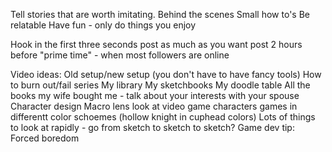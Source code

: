 

Tell stories that are worth imitating.
Behind the scenes
Small how to's
Be relatable
Have fun - only do things you enjoy

Hook in the first three seconds
post as much as you want
post 2 hours before "prime time" - when most followers are online




Video ideas:
Old setup/new setup (you don't have to have fancy tools)
How to burn out/fail series
My library
My sketchbooks
My doodle table
All the books my wife bought me - talk about your interests with your spouse
Character design
Macro lens look at video game characters
games in differentt color schoemes (hollow knight in cuphead colors)
Lots of things to look at rapidly - go from sketch to sketch to sketch?
Game dev tip: Forced boredom



